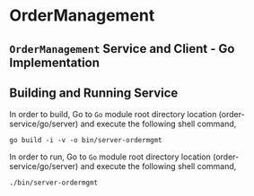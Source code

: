 # OrderManagement
## ``OrderManagement`` Service and Client - Go Implementation

## Building and Running Service

In order to build, Go to ``Go`` module root directory location (order-service/go/server) and execute the following
shell command,
```
go build -i -v -o bin/server-ordermgmt
```

In order to run, Go to ``Go`` module root directory location (order-service/go/server) and execute the following
shell command,

```
./bin/server-ordermgmt
```